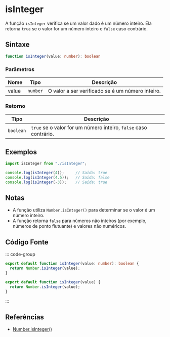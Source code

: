 # isInteger

A função `isInteger` verifica se um valor dado é um número inteiro. Ela retorna `true` se o valor for um número inteiro e `false` caso contrário.

## Sintaxe

```typescript
function isInteger(value: number): boolean
```

### Parâmetros

| Nome  | Tipo     | Descrição                                      |
|-------|----------|------------------------------------------------|
| value | `number` | O valor a ser verificado se é um número inteiro. |

### Retorno

| Tipo    | Descrição                                      |
|---------|------------------------------------------------|
| `boolean` | `true` se o valor for um número inteiro, `false` caso contrário. |

## Exemplos

```typescript
import isInteger from "./isInteger";

console.log(isInteger(4));     // Saída: true
console.log(isInteger(4.5));   // Saída: false
console.log(isInteger(-3));    // Saída: true
```

## Notas

- A função utiliza `Number.isInteger()` para determinar se o valor é um número inteiro.
- A função retorna `false` para números não inteiros (por exemplo, números de ponto flutuante) e valores não numéricos.

## Código Fonte

::: code-group
```typescript
export default function isInteger(value: number): boolean {
  return Number.isInteger(value);
}
```

```javascript
export default function isInteger(value) {
  return Number.isInteger(value);
}
```
::: 

## Referências

- [Number.isInteger()](https://developer.mozilla.org/pt-BR/docs/Web/JavaScript/Reference/Global_Objects/Number/isInteger)
